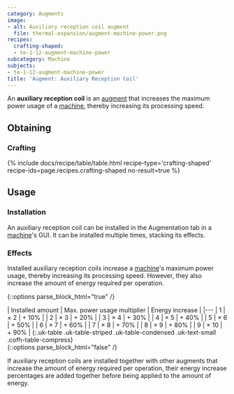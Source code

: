 ```yaml
---
category: Augments
image:
- alt: Auxiliary reception coil augment
  file: thermal-expansion/augment-machine-power.png
recipes:
  crafting-shaped:
  - te-1-12-augment-machine-power
subcategory: Machine
subjects:
- te-1-12-augment-machine-power
title: 'Augment: Auxiliary Reception Coil'
---
```


An **auxiliary reception coil** is an [augment](../augments/) that increases
the maximum power usage of a [machine](../machines/), thereby increasing its
processing speed.


Obtaining
---------

### Crafting
{% include docs/recipe/table/table.html recipe-type='crafting-shaped' recipe-ids=page.recipes.crafting-shaped no-result=true %}


Usage
-----

### Installation
An auxiliary reception coil can be installed in the Augmentation tab in a
[machine](../machines/)'s GUI. It can be installed multiple times, stacking
its effects.

### Effects
Installed auxiliary reception coils increase a [machine](../machines/)'s
maximum power usage, thereby increasing its processing speed. However, they also
increase the amount of energy required per operation.

{::options parse_block_html="true" /}
<div class="uk-overflow-container">
| Installed amount | Max. power usage multiplier | Energy increase |
|---
| 1 | × 2 | + 10% |
| 2 | × 3 | + 20% |
| 3 | × 4 | + 30% |
| 4 | × 5 | + 40% |
| 5 | × 6 | + 50% |
| 6 | × 7 | + 60% |
| 7 | × 8 | + 70% |
| 8 | × 9 | + 80% |
| 9 | × 10 | + 90% |
{:.uk-table .uk-table-striped .uk-table-condensed .uk-text-small .cofh-table-compress}
</div>
{::options parse_block_html="false" /}

If auxiliary reception coils are installed together with other augments that
increase the amount of energy required per operation, their energy increase
percentages are added together before being applied to the amount of energy.
